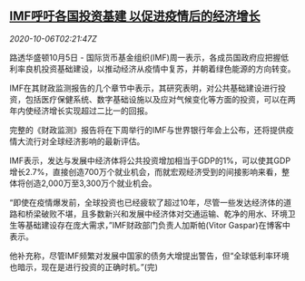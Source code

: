 <!--1601954593000-->
[IMF呼吁各国投资基建 以促进疫情后的经济增长](https://cn.reuters.com/article/imf-covid-infrastructure-1006-idCNKBS26R088)
------

<div><i>2020-10-06T02:21:47Z</i></div><p>路透华盛顿10月5日 - 国际货币基金组织(IMF)周一表示，各成员国政府应把握低利率良机投资基础建设，以推动经济从疫情中复苏，并朝着绿色能源的方向转变。</p><p>IMF在其财政监测报告的几个章节中表示，其研究表明，对公共基础建设进行投资，包括医疗保健系统、数字基础设施以及应对气候变化等方面的投资，可以在两年内使经济增长实现超过二比一的回报。</p><p>完整的《财政监测》报告将在下周举行的IMF与世界银行年会上公布，还将提供疫情大流行对全球经济影响的最新评估。</p><p>IMF表示，发达与发展中经济体将公共投资增加相当于GDP的1%，可以使其GDP增长2.7%，直接创造700万个就业机会，而就宏观经济受到的间接影响来看，整体将创造2,000万至3,300万个就业机会。</p><p>“即使在疫情爆发前，全球投资也已经疲软了超过10年，尽管一些发达经济体的道路和桥梁破败不堪，且多数新兴和发展中经济体对交通运输、乾净的用水、环境卫生等基础建设存在庞大需求，”IMF财政部门负责人加斯帕(Vitor Gaspar)在博客中表示。</p><p>他补充称，尽管IMF频繁对发展中国家的债务大增提出警告，但“全球低利率环境也暗示，现在是进行投资的正确时机。”(完)</p>
